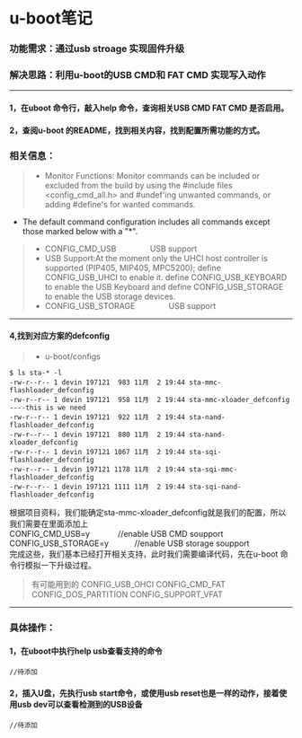 # **u-boot笔记**
### 功能需求：通过usb stroage 实现固件升级
### 解决思路：利用u-boot的USB CMD和 FAT CMD 实现写入动作
---
#### 1，在uboot 命令行，敲入help 命令，查询相关USB CMD  FAT CMD  是否启用。
#### 2，查阅u-boot 的README，找到相关内容，找到配置所需功能的方式。

### 相关信息：
>  - Monitor Functions:
Monitor commands can be included or excluded from the build by using the #include files <config_cmd_all.h> and #undef'ing unwanted commands, or adding #define's for wanted commands.
- The default command configuration includes all commands except those marked below with a "*".

>- CONFIG_CMD_USB &emsp;&emsp;&emsp;&emsp;USB support
>- USB Support:At the moment only the UHCI host controller is supported (PIP405, MIP405, MPC5200); define CONFIG_USB_UHCI to enable it. define CONFIG_USB_KEYBOARD to enable the USB Keyboard and define CONFIG_USB_STORAGE to enable the USB storage devices.
>- CONFIG_USB_STORAGE &emsp;&emsp;&emsp;&emsp;USB support

---
#### 4,找到对应方案的defconfig
>- u-boot/configs

```
$ ls sta-* -l
-rw-r--r-- 1 devin 197121  983 11月  2 19:44 sta-mmc-flashloader_defconfig
-rw-r--r-- 1 devin 197121  958 11月  2 19:44 sta-mmc-xloader_defconfig ----this is we need
-rw-r--r-- 1 devin 197121  922 11月  2 19:44 sta-nand-flashloader_defconfig
-rw-r--r-- 1 devin 197121  880 11月  2 19:44 sta-nand-xloader_defconfig
-rw-r--r-- 1 devin 197121 1067 11月  2 19:44 sta-sqi-flashloader_defconfig
-rw-r--r-- 1 devin 197121 1178 11月  2 19:44 sta-sqi-mmc-flashloader_defconfig
-rw-r--r-- 1 devin 197121 1111 11月  2 19:44 sta-sqi-nand-flashloader_defconfig
```
根据项目资料，我们能确定sta-mmc-xloader_defconfig就是我们的配置，所以我们需要在里面添加上     
CONFIG_CMD_USB=y &emsp;&emsp;&emsp; //enable USB CMD soupport
CONFIG_USB_STORAGE=y &emsp;&emsp;&emsp;//enable USB storage soupport   
完成这些，我们基本已经打开相关支持，此时我们需要编译代码，先在u-boot 命令行模拟一下升级过程。

>有可能用到的
 CONFIG_USB_OHCI
 CONFIG_CMD_FAT
 CONFIG_DOS_PARTITION
 CONFIG_SUPPORT_VFAT

---    
### 具体操作：
#### 1，在uboot中执行help usb查看支持的命令

```
//待添加
```

#### 2，插入U盘，先执行usb start命令，或使用usb reset也是一样的动作，接着使用usb dev可以查看检测到的USB设备

```
//待添加
```
















































